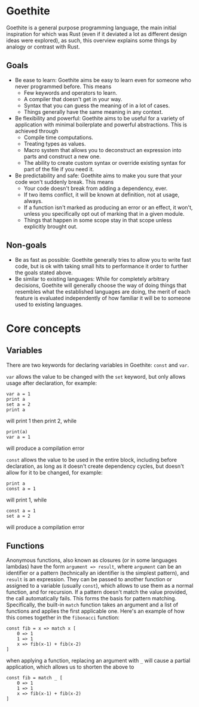 # Goethite
Goethite is a general purpose programming language, the main initial inspiration for which was Rust (even if it deviated a lot as different design ideas were explored), as such, this overview explains some things by analogy or contrast with Rust.
## Goals
- Be ease to learn: Goethite aims be easy to learn even for someone who never programmed before. This means
    - Few keywords and operators to learn.
    - A compiler that doesn't get in your way.
    - Syntax that you can guess the meaning of in a lot of cases.
    - Things generally have the same meaning in any context.
- Be flexibility and powerful: Goethite aims to be useful for a variety of application with minimal boilerplate and powerful abstractions. This is achieved through
    - Compile time computations.
    - Treating types as values.
    - Macro system that allows you to deconstruct an expression into parts and construct a new one.
    - The ability to create custom syntax or override existing syntax for part of the file if you need it.
- Be predictability and safe: Goethite aims to make you sure that your code won't suddenly break. This means
    - Your code doesn't break from adding a dependency, ever.
    - If two items conflict, it will be known at definition, not at usage, always.
    - If a function isn't marked as producing an error or an effect, it won't, unless you specifically opt out of marking that in a given module.
    - Things that happen in some scope stay in that scope unless explicitly brought out.
## Non-goals
- Be as fast as possible: Goethite generally tries to allow you to write fast code, but is ok with taking small hits to performance it order to further the goals stated above.
- Be similar to existing languages: While for completely arbitrary decisions, Goethite will generally choose the way of doing things that resembles what the established languages are doing, the merit of each feature is evaluated independently of how familiar it will be to someone used to existing languages.

# Core concepts
## Variables
There are two keywords for declaring variables in Goethite: `const` and `var`.

`var` allows the value to be changed with the `set` keyword, but only allows usage after declaration, for example:
```
var a = 1
print a
set a = 2
print a
```
will print 1 then print 2, while
```
print(a)
var a = 1
```
will produce a compilation error

`const` allows the value to be used in the entire block, including before declaration, as long as it doesn't create dependency cycles, but doesn't allow for it to be changed, for example:
```
print a
const a = 1
```
will print 1, while
```
const a = 1
set a = 2
```
will produce a compilation error

## Functions
Anonymous functions, also known as closures (or in some languages lambdas) have the form `argument => result`, where `argument` can be an identifier or a pattern (technically an identifier is the simplest pattern), and `result` is an expression.
They can be passed to another function or assigned to a variable (usually `const`), which allows to use them as a normal function, and for recursion.
If a pattern doesn't match the value provided, the call automatically fails. This forms the basis for pattern matching. Specifically, the built-in `match` function takes an argument and a list of functions and applies the first applicable one. Here's an example of how this comes together in the `fibonacci` function:
```
const fib = x => match x [
    0 => 1
    1 => 1
    x => fib(x-1) + fib(x-2)
]
```
when applying a function, replacing an argument with `_` will cause a partial application, which allows us to shorten the above to 
```
const fib = match _ [
    0 => 1
    1 => 1
    x => fib(x-1) + fib(x-2)
]
```